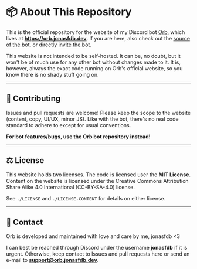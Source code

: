 # 📦 About This Repository
This is the official repository for the website of my Discord bot [Orb](https://orb.jonasfdb.dev), which lives at **https://orb.jonasfdb.dev**.
If you are here, also check out the [source of the bot](https://github.com/jonasfdb/Orb), or directly [invite the bot](https://discord.com/oauth2/authorize?client_id=875699883460427836&permissions=1099780140278&integration_type=0&scope=bot).

This website is not intended to be self-hosted. It can be, no doubt, but it won't be of much use for any other bot without changes made to it. It is, however, always the exact code running on Orb's official website, so you know there is no shady stuff going on.

---

## 🤝 Contributing

Issues and pull requests are welcome! Please keep the scope to the website (content, copy, UI/UX, minor JS). Like with the bot, there's no real code standard to adhere to except for usual conventions.

**For bot features/bugs, use the Orb bot repository instead!**

---

## ⚖️ License

This website holds two licenses. The code is licensed user the **MIT License**. Content on the website is licensed under the Creative Commons Attribution Share Alike 4.0 International (CC-BY-SA-4.0) license.

See `./LICENSE` and `./LICENSE-CONTENT` for details on either license.

---

## 💭 Contact

Orb is developed and maintained with love and care by me, jonasfdb <3

I can best be reached through Discord under the username **jonasfdb** if it is urgent. Otherwise, keep contact to Issues and pull requests here or send an e-mail to **support@orb.jonasfdb.dev**.